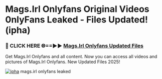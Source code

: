 # Mags.Irl Onlyfans Original Videos 0nlyFans Leaked - Files Updated! (ipha)

<h3>🔴 CLICK HERE 🌐==►► <a href="https://tinyurl.com/ms9xzufz" rel="nofollow">Mags.Irl Onlyfans Updated Files</a></h3>

Get Mags.Irl Onlyfans and all content. Now you can access all videos and pictures of Mags.Irl Onlyfans. New Updated Files 2025!

[![ipha](https://i.imgur.com/PQ7UWWw.gif)](https://tinyurl.com/ms9xzufz)
mags.irl onlyfans leaked